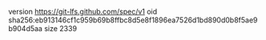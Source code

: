 version https://git-lfs.github.com/spec/v1
oid sha256:eb913146cf1c959b69b8ffbc8d5e8f1896ea7526d1bd890d0b8f5ae9b904d5aa
size 2339
